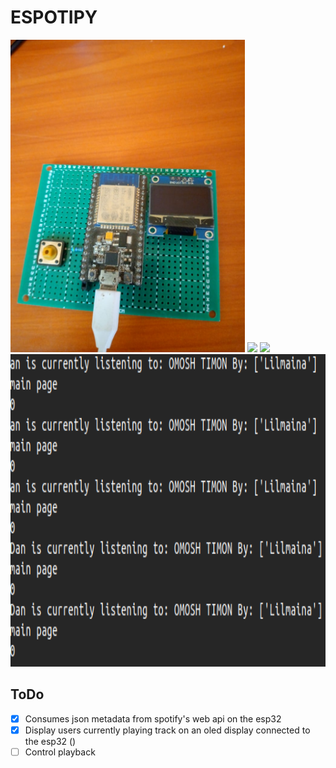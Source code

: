 # **ESPOTIPY**
<img height="500" src="images/board.jpeg" ></img>
<img height="500" src="images/board1.png" ></img>
<img height="500" src="images/board2.png" ></img>
<img height="500" src="images/terminal.png" ></img>
## ToDo
- [x] Consumes json metadata from spotify's web api on the esp32
- [x] Display users currently playing track on an oled display connected to the esp32 ()
- [ ] Control playback
